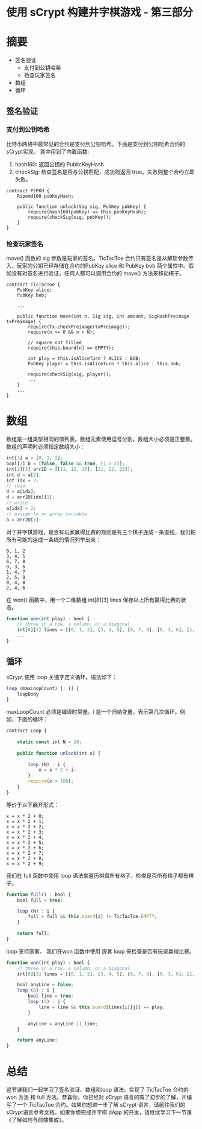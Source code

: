 
# 使用 sCrypt 构建井字棋游戏 - 第三部分

# 摘要

* 签名验证
    * 支付到公钥哈希
    * 检查玩家签名
* 数组
* 循环

## 签名验证

### 支付到公钥哈希
比特币网络中最常见的合约是支付到公钥哈希。下面是支付到公钥哈希合约的sCrypt实现。
其中用到了内置函数:

1. hash160: 返回公钥的 PublicKeyHash
2. checkSig: 检查签名是否与公钥匹配，成功则返回 true。失败则整个合约立即失败。

```
contract P2PKH {
    Ripemd160 pubKeyHash;

    public function unlock(Sig sig, PubKey pubKey) {
        require(hash160(pubKey) == this.pubKeyHash);
        require(checkSig(sig, pubKey));
    }
}
```

### 检查玩家签名
move() 函数的 sig 参数是玩家的签名。TicTacToe 合约只有签名是从解锁参数传入，玩家的公钥已经存储在合约的PubKey alice 和 PubKey bob 两个属性中。假如没有对签名进行验证，任何人都可以调用合约的 move() 方法来移动棋子。

```
contract TicTacToe {
    PubKey alice;
    PubKey bob;

    ...
    
    public function move(int n, Sig sig, int amount, SigHashPreimage txPreimage) {
        require(Tx.checkPreimage(txPreimage));
        require(n >= 0 && n < N);

        // square not filled
        require(this.board[n] == EMPTY);

        int play = this.isAliceTurn ? ALICE : BOB;
        PubKey player = this.isAliceTurn ? this.alice : this.bob;

        require(checkSig(sig, player));
        ...
    }
    ...
}
```

# 数组

数组是一组类型相同的值列表。数组元素使用逗号分割。数组大小必须是正整数。数组的声明时必须指定数组大小：

```js
int[3] a = [0, 1, 2];
bool[3] b = [false, false && true, (1 > 2)];
int[2][3] arr2D = [[11, 12, 13], [21, 22, 23]];
int d = a[2];
int idx = 2;
// read
d = a[idx];
d = arr2D[idx][1];
// write
a[idx] = 2;
// assign to an array variable
a = arr2D[1];
```

对于井字棋游戏，是否有玩家赢得比赛的规则是有三个棋子连成一条直线，我们把所有可能的连成一条线的情况列举出来：

```
0, 1, 2
3, 4, 5
6, 7, 8
0, 3, 6
1, 4, 7
2, 5, 8
0, 4, 8
2, 4, 6
```

在 won() 函数中，用一个二维数组 int[8][3] lines 保存以上所有赢得比赛的状态。

```js
function won(int play) : bool {
    // three in a row, a column, or a diagonal
    int[8][3] lines = [[0, 1, 2], [3, 4, 5], [6, 7, 8], [0, 3, 6], [1, 4, 7], [2, 5, 8], [0, 4, 8], [2, 4, 6]];
    ...
}
```

## 循环

sCrypt 使用 loop 关键字定义循环。语法如下：

```js
loop (maxLoopCount) [: i] {
    loopBody
}
```

maxLoopCount 必须是编译时常量。i 是一个归纳变量，表示第几次循环。例如，下面的循环：

```js
contract Loop {
    
    static const int N = 10;
    
    public function unlock(int x) {
    
        loop (N) : i {
            x = x * 2 + i;
        }
        require(x > 100);
    }
}
```
等价于以下展开形式：

```
x = x * 2 + 0;
x = x * 2 + 1;
x = x * 2 + 2;
x = x * 2 + 3;
x = x * 2 + 4;
x = x * 2 + 5;
x = x * 2 + 6;
x = x * 2 + 7;
x = x * 2 + 8;
x = x * 2 + 9;
```

我们在 full 函数中使用 loop 语法来遍历棋盘所有格子，检查是否所有格子都有棋子。

```js
function full() : bool {
    bool full = true;

    loop (N) : i {
        full = full && this.board[i] != TicTacToe.EMPTY;
    }
    
    return full;
}
```

loop 支持嵌套， 我们在won 函数中使用 嵌套 loop 来检查是否有玩家赢得比赛。

```js
function won(int play) : bool {
    // three in a row, a column, or a diagonal
    int[8][3] lines = [[0, 1, 2], [3, 4, 5], [6, 7, 8], [0, 3, 6], [1, 4, 7], [2, 5, 8], [0, 4, 8], [2, 4, 6]];

    bool anyLine = false;
    loop (8) : i {
        bool line = true;
        loop (3) : j {
            line = line && this.board[lines[i][j]] == play;
        }

        anyLine = anyLine || line;
    }

    return anyLine;
}
```


# 总结

这节课我们一起学习了签名验证、数组和loop 语法。实现了 TicTacToe 合约的 won 方法 和 full 方法。恭喜你，你已经对 sCrypt 语言的有了初步的了解，并编写了一个 TicTacToe 合约。如果你想进一步了解 sCrypt 语言，请前往我们的 sCrypt语言参考文档。如果你想完成井字棋 dApp 的开发，请继续学习下一节课《了解如何与前端集成》。

